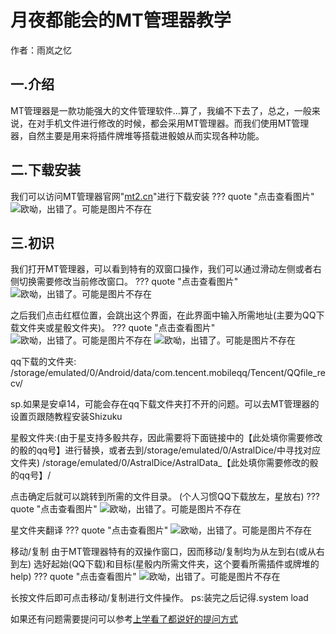 # 月夜都能会的MT管理器教学

作者：雨岚之忆

## 一.介绍

MT管理器是一款功能强大的文件管理软件...算了，我编不下去了，总之，一般来说，在对手机文件进行修改的时候，都会采用MT管理器。而我们使用MT管理器，自然主要是用来将插件牌堆等搭载进骰娘从而实现各种功能。

## 二.下载安装

我们可以访问MT管理器官网"[mt2.cn](https://mt2.cn/)"进行下载安装
??? quote "点击查看图片"
    ![欧呦，出错了。可能是图片不存在](image/zgnxxm.jpg)

## 三.初识

我们打开MT管理器，可以看到特有的双窗口操作，我们可以通过滑动左侧或者右侧切换需要修改当前修改窗口。
??? quote "点击查看图片"
    ![欧呦，出错了。可能是图片不存在](image/zgnxbx.jpg)

之后我们点击红框位置，会跳出这个界面，在此界面中输入所需地址(主要为QQ下载文件夹或星骰文件夹)。
??? quote "点击查看图片"
    ![欧呦，出错了。可能是图片不存在](image/zgnzas.jpg)
    ![欧呦，出错了。可能是图片不存在](image/zgnzaw.jpg)

qq下载的文件夹:
/storage/emulated/0/Android/data/com.tencent.mobileqq/Tencent/QQfile_recv/

sp.如果是安卓14，可能会存在qq下载文件夹打不开的问题。可以去MT管理器的设置页跟随教程安装Shizuku

星骰文件夹:(由于星支持多骰共存，因此需要将下面链接中的【此处填你需要修改的骰的qq号】进行替换，或者去到/storage/emulated/0/AstralDice/中寻找对应文件夹)
/storage/emulated/0/AstralDice/AstralData_【此处填你需要修改的骰的qq号】/

点击确定后就可以跳转到所需的文件目录。
(个人习惯QQ下载放左，星放右)
??? quote "点击查看图片"
    ![欧呦，出错了。可能是图片不存在](image/zgntis.jpg)

星文件夹翻译
??? quote "点击查看图片"
    ![欧呦，出错了。可能是图片不存在](image/10i9jzu.jpg)

移动/复制
由于MT管理器特有的双操作窗口，因而移动/复制均为从左到右(或从右到左)
选好起始(QQ下载)和目标(星骰内所需文件夹，这个要看所需插件或牌堆的help)
??? quote "点击查看图片"
    ![欧呦，出错了。可能是图片不存在](image/zgnuue.jpg)

长按文件后即可点击移动/复制进行文件操作。
ps:装完之后记得.system load

如果还有问题需要提问可以参考[上学看了都说好的提问方式](askingarts.md)